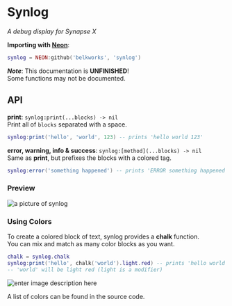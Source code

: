 
# Synlog
*A debug display for Synapse X*

**Importing with [Neon](https://github.com/Belkworks/NEON)**:
```lua
synlog = NEON:github('belkworks', 'synlog')
```

***Note***: This documentation is **UNFINISHED**!  
Some functions may not be documented.  

## API

**print**: `synlog:print(...blocks) -> nil`  
Print all of `blocks` separated with a space.
```lua
synlog:print('hello', 'world', 123) -- prints 'hello world 123'
```

**error, warning, info & success**: `synlog:[method](...blocks) -> nil`  
Same as **print**, but prefixes the blocks with a colored tag.
```lua
synlog:error('something happened') -- prints 'ERROR something happened'
```

### Preview
![a picture of synlog](https://i.imgur.com/Il3gYUq.png)
### Using Colors

To create a colored block of text, synlog provides a **chalk** function.  
You can mix and match as many color blocks as you want.
```lua
chalk = synlog.chalk
synlog:print('hello', chalk('world').light.red) -- prints 'hello world'
-- 'world' will be light red (light is a modifier)
```
![enter image description here](https://i.imgur.com/eo6Bo9r.png)

A list of colors can be found in the source code.

